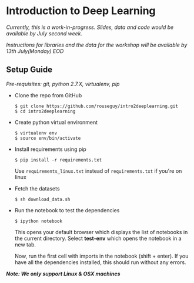 # Introduction to Deep Learning

*Currently, this is a work-in-progress. Slides, data and code would be available by July second week.*

*Instructions for libraries and the data for the workshop will be available by 13th July(Monday) EOD*

## Setup Guide
*Pre-requisites: git, python 2.7.X, virtualenv, pip* 
* Clone the repo from GitHub

    ```
    $ git clone https://github.com/rouseguy/intro2deeplearning.git
    $ cd intro2deeplearning
    ```
* Create python virtual environment
    ```    
    $ virtualenv env
    $ source env/bin/activate
    ```    

* Install requirements using pip

    ```
    $ pip install -r requirements.txt
    ```

    Use `requirements_linux.txt` instead of `requirements.txt` if you're on
    linux

* Fetch the datasets

    ```
    $ sh download_data.sh
    ```
* Run the notebook to test the dependencies
    
    ```
    $ ipython notebook
    ```
    This opens your default browser which displays the list of notebooks in the current directory. Select **test-env** which opens the notebook in a new tab.
    
    Now, run the first cell with imports in the notebook (shift + enter). 
    If you have all the dependencies installed, this should run without any errors.
    
**_Note: We only support Linux & OSX machines_**
